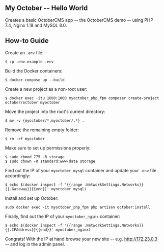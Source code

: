 ## My October -- Hello World

Creates a basic OctoberCMS app -- the OctoberCMS demo -- using PHP 7.4, Nginx 1.18 and MySQL 8.0.

## How-to Guide

Create an `.env` file:

    $ cp .env.example .env

Build the Docker containers:

    $ docker-compose up --build

Create a new project as a non-root user:

    $ docker exec -itu 1000:1000 myoctober_php_fpm composer create-project october/october myoctober

Move the project into the root's current directory:

    $ mv -v {myoctober/*,myoctober/.*} .

Remove the remaining empty folder:

    $ rm -rf myoctober

Make sure to set up permissions properly:

    $ sudo chmod 775 -R storage
    $ sudo chown -R standard:www-data storage    

Find out the IP of your `myoctober_mysql` container and update your `.env` file accordingly:

    $ echo $(docker inspect -f '{{range .NetworkSettings.Networks}}{{.Gateway}}{{end}}' myoctober_mysql)

Install and set up October:

    sudo docker exec -it myoctober_php_fpm php artisan october:install

Finally, find out the IP of your `myoctober_nginx` container:

    $ echo $(docker inspect -f '{{range .NetworkSettings.Networks}}{{.IPAddress}}{{end}}' myoctober_nginx)

Congrats! With the IP at hand browse your new site -- e.g. http://172.23.0.3 -- and log in the admin panel.
